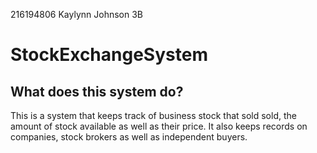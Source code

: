 216194806
Kaylynn Johnson
3B

# StockExchangeSystem

## What does this system do?

This is a system that keeps track of business stock that sold sold, the amount of stock available as well as their
price. It also keeps records on companies, stock brokers as well as independent buyers.
